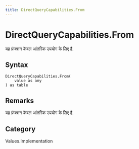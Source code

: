```yaml
---
title: DirectQueryCapabilities.From
---
```


# DirectQueryCapabilities.From


यह फ़ंक्शन केवल आंतरिक उपयोग के लिए है.


## Syntax

```powerquery
DirectQueryCapabilities.From(
    value as any
) as table
```


## Remarks

यह फ़ंक्शन केवल आंतरिक उपयोग के लिए है.



## Category
Values.Implementation
